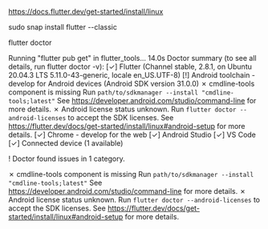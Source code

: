 
https://docs.flutter.dev/get-started/install/linux


sudo snap install flutter --classic

 

flutter doctor


Running "flutter pub get" in flutter_tools...                      14.0s
Doctor summary (to see all details, run flutter doctor -v):
[✓] Flutter (Channel stable, 2.8.1, on Ubuntu 20.04.3 LTS 5.11.0-43-generic, locale en_US.UTF-8)
[!] Android toolchain - develop for Android devices (Android SDK version 31.0.0)
    ✗ cmdline-tools component is missing
      Run `path/to/sdkmanager --install "cmdline-tools;latest"`
      See https://developer.android.com/studio/command-line for more details.
    ✗ Android license status unknown.
      Run `flutter doctor --android-licenses` to accept the SDK licenses.
      See https://flutter.dev/docs/get-started/install/linux#android-setup for more details.
[✓] Chrome - develop for the web
[✓] Android Studio
[✓] VS Code
[✓] Connected device (1 available)

! Doctor found issues in 1 category.



 ✗ cmdline-tools component is missing
      Run `path/to/sdkmanager --install "cmdline-tools;latest"`
      See https://developer.android.com/studio/command-line for more details.
    ✗ Android license status unknown.
      Run `flutter doctor --android-licenses` to accept the SDK licenses.
      See https://flutter.dev/docs/get-started/install/linux#android-setup for more details.